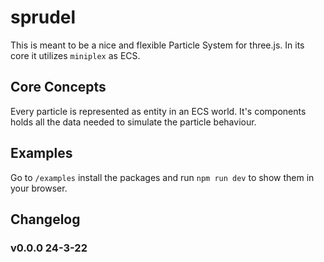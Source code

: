 # sprudel

This is meant to be a nice and flexible Particle System for three.js. In its core it utilizes ```miniplex``` as ECS. 

## Core Concepts

Every particle is represented as entity in an ECS world. It's components holds all the data needed to simulate the particle behaviour.  

## Examples

Go to ```/examples``` install the packages and run ```npm run dev``` to show them in your browser.

## Changelog

### v0.0.0 24-3-22

